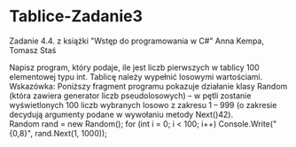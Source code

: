 # Tablice-Zadanie3
Zadanie 4.4. z książki "Wstęp do programowania w C#" Anna Kempa, Tomasz Staś

Napisz program, który podaje, ile jest liczb pierwszych w tablicy 100 elementowej typu int. Tablicę należy wypełnić losowymi wartościami. Wskazówka: Poniższy fragment programu pokazuje działanie klasy Random (która zawiera generator liczb pseudolosowych) – w pętli zostanie wyświetlonych 100 liczb wybranych losowo z zakresu 1 – 999 (o zakresie decydują argumenty podane w wywołaniu metody Next()42).  
Random rand = new Random(); for (int i = 0; i < 100; i++)     Console.Write("{0,8}", rand.Next(1, 1000));
